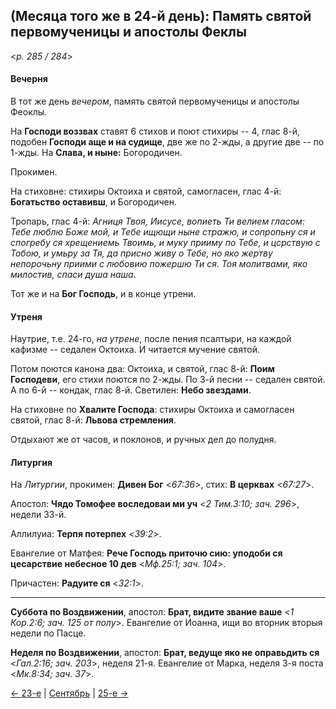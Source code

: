 
## (Месяца того же в 24-й день): Память святой первомученицы и апостолы Феклы

<*p. 285 / 284*>

#### Вечерня

В тот же день *вечером*, память святой первомученицы и апостолы Феоклы. 

На **Господи воззвах** ставят 6 стихов и поют стихиры -- 4, глас 8-й, подобен 
**Господи аще и на судище**, две же по 2-жды, а другие две -- по 1-жды. 
На **Слава, и ныне:** Богородичен.
 
Прокимен. 
 
На стиховне: стихиры Октоиха и святой, самогласен, глас 4-й: **Богатьство оставивш**,
и Богородичен.

Тропарь, глас 4-й: *Агниця Твоя, Иисусе, вопиеть Ти велием гласом: Тебе люблю Боже мой, и Тебе ищющи ныне 
стражю, и сопропьну ся и спогребу ся хрещениемь Твоимь, и муку прииму по Тебе, и цсрствую с Тобою, и умьру 
за Тя, да присно живу о Тебе, но яко жертву непорочьну приими с любовию пожершю Ти ся. Тоя молитвами, 
яко милостив, спаси душа наша*.
 
Тот же и на **Бог Господь**, и в конце утрени. 

#### Утреня

Наутрие, т.е. 24-го, *на утрене*, после пения псалтыри, на каждой кафизме -- седален Октоиха. 
И читается мучение святой. 

Потом поются канона два: Октоиха, и святой, глас 8-й: **Поим Господеви**, его стихи поются по 2-жды. 
По 3-й песни -- седален святой. 
А по 6-й -- кондак, глас 8-й. 
Светилен: **Небо звездами**.

На стиховне по **Хвалите Господа**: стихиры Октоиха и самогласен святой, глас 8-й: **Львова стремления**.

Отдыхают же от часов, и поклонов, и ручных дел до полудня.

#### Литургия

На *Литургии*, прокимен: **Дивен Бог** <*67:36*>, стих: **В церквах** <*67:27*>. 
 
Апостол: **Чядо Томофее воследоваи ми уч** <*2 Тим.3:10; зач. 296*>, недели 33-й. 

Аллилуиа: **Терпя потерпех** <*39:2*>. 

Евангелие от Матфея: **Рече Господь приточю сию: уподоби ся цесарствие небесное 10 дев** <*Мф.25:1; зач. 104*>.

Причастен: **Радуите ся** <*32:1*>.

---

**Суббота по Воздвижении**, апостол: **Брат, видите звание ваше** <*1 Кор.2:6; зач. 125 от полу*>. 
Евангелие от Иоанна, ищи во вторник вторыя недели по Пасце.

**Неделя по Воздвижении**, апостол: **Брат, ведуще яко не оправьдить ся** <*Гал.2:16; зач. 203*>, неделя 21-я. 
Евангелие от Марка, неделя 3-я поста <*Мк.8:34; зач. 37*>.

[← 23-е](09_23_AST.ru.md) | [Сентябрь](README.md#24-й) | [25-е →](09_25_AST.ru.md)
